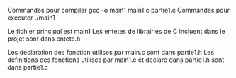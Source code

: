 Commandes pour compiler
    gcc -o main1 main1.c partie1.c
Commandes pour executer
    ./main1

Le fichier  principal est main1
Les entetes de librairies de C incluent dans le projet sont dans entete.h

Les declaration des fonction utilises par main.c sont dans partie1.h
Les definitions des fonctions utilises par main1.c et declare dans partie1.h sont dans partie1.c
